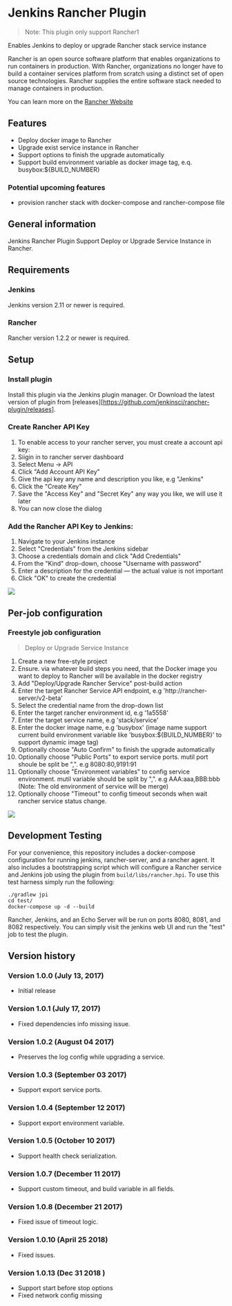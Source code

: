 Jenkins Rancher Plugin
======================

> Note: This plugin only support Rancher1

Enables Jenkins to deploy or upgrade Rancher stack service instance

Rancher is an open source software platform that enables organizations to run containers in production. With Rancher, organizations no longer have to build a container services platform from scratch using a distinct set of open source technologies. Rancher supplies the entire software stack needed to manage containers in production.

You can learn more on the [Rancher Website](http://rancher.com/)

## Features

* Deploy docker image to Rancher
* Upgrade exist service instance in Rancher
* Support options to finish the upgrade automatically
* Support build environment variable as docker image tag, e.q. busybox:${BUILD_NUMBER}

### Potential upcoming features

* provision rancher stack with docker-compose and rancher-compose file

## General information

Jenkins Rancher Plugin Support Deploy or Upgrade Service Instance in Rancher.

## Requirements

### Jenkins

Jenkins version 2.11 or newer is required.

### Rancher

Rancher version 1.2.2 or newer is required.

## Setup

### Install plugin

Install this plugin via the Jenkins plugin manager.
Or Download the latest version of plugin from [releases][https://github.com/jenkinsci/rancher-plugin/releases].

### Create Rancher API Key

1. To enable access to your rancher server, you must create a account api key:
2. Siigin in to rancher server dashboard
3. Select Menu → API
4. Click "Add Account API Key"
5. Give the  api key any name and description you like, e.g "Jenkins"
6. Click the "Create Key"
7. Save the "Access Key" and "Secret Key" any way you like, we will use it later
8. You can now close the dialog

### Add the Rancher API Key to Jenkins:

1. Navigate to your Jenkins instance
2. Select "Credentials" from the Jenkins sidebar
3. Choose a credentials domain and click "Add Credentials"
4. From the "Kind" drop-down, choose "Username with password"
5. Enter a description for the credential — the actual value is not important
8. Click "OK" to create the credential

![](http://7pn5d3.com1.z0.glb.clouddn.com//snapshots/rancher-plugin/secret_config.png)

## Per-job configuration

### Freestyle job configuration

> Deploy or Upgrade Service Instance

1. Create a new free-style project
2. Ensure. via whatever build steps you need, that the Docker image you want to deploy to Rancher will be available in the docker registry
3. Add "Deploy/Upgrade Rancher Service" post-build action
4. Enter the target Rancher Service API endpoint, e.g 'http://rancher-server/v2-beta'
5. Select the credential name from the drop-down list
6. Enter the target rancher environment id, e.g '1a5558'
7. Enter the target service name, e.g 'stack/service'
8. Enter the docker image name, e.g 'busybox' (image name support current build environment variable like 'busybox:${BUILD_NUMBER}' to support dynamic image tag)
9. Optionally choose "Auto Confirm" to finish the upgrade automatically
10. Optionally choose "Public Ports" to export service ports. mutil port shoule be split be ",". e.g 8080:80,9191:91
11. Optionally choose "Environment variables" to config service environment. mutil variable should be split by ",". e.g AAA:aaa,BBB:bbb (Note: The old environment of service will be merge)
12. Optionally choose "Timeout" to config timeout seconds when wait rancher service status change.

![](http://7pn5d3.com1.z0.glb.clouddn.com//snapshots/rancher-plugin/job_config.png)

## Development Testing

For your convenience, this repository includes a docker-compose configuration
for running jenkins, rancher-server, and a rancher agent. It also includes a
bootstrapping script which will configure a Rancher service and Jenkins job
using the plugin from `build/libs/rancher.hpi`. To use this test harness simply
run the following:

```
./gradlew jpi
cd test/
docker-compose up -d --build
```

Rancher, Jenkins, and an Echo Server will be run on ports 8080, 8081, and 8082
respectively. You can simply visit the jenkins web UI and run the "test" job to
test the plugin.

## Version history

### Version 1.0.0 (July 13, 2017)

* Initial release

### Version 1.0.1 (July 17, 2017)

* Fixed dependencies info missing issue.

### Version 1.0.2 (August 04 2017)

* Preserves the log config while upgrading a service.

### Version 1.0.3 (September 03 2017)

* Support export service ports.

### Version 1.0.4 (September 12 2017)

* Support export environment variable.

### Version 1.0.5 (October 10 2017)

* Support health check serialization.

### Version 1.0.7 (December 11 2017)

* Support custom timeout, and build variable in all fields.

### Version 1.0.8 (December 21 2017)

* Fixed issue of timeout logic.

### Version 1.0.10 (April 25 2018)

* Fixed issues.

### Version 1.0.13 (Dec 31 2018 )

* Support start before stop options
* Fixed network config missing
